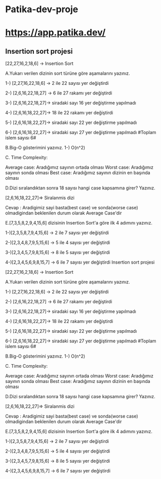 <h1>Patika-dev-proje</h1>
<h1><a href="https://app.patika.dev/">https://app.patika.dev/</a></h1>
<h2>Insertion sort projesi</h2>

[22,27,16,2,18,6] -> Insertion Sort

A.Yukarı verilen dizinin sort türüne göre aşamalarını yazınız.

1-) [2,27,16,22,18,6] -> 2 ile 22 sayısı yer değiştirdi

2-) [2,6,16,22,18,27] -> 6 ile 27 rakamı yer değiştirdi

3-) [2,6,16,22,18,27]-> siradaki sayı 16 yer değiştirme yapılmadı

4-) [2,6,16,18,22,27]-> 18 ile 22 rakamı yer değiştirdi

5-) [2,6,16,18,22,27]-> siradaki sayı 22 yer değiştirme yapılmadı

6-) [2,6,16,18,22,27]-> siradaki sayı 27 yer değiştirme yapılmadı #Toplam islem sayısı 6#

B.Big-O gösterimini yazınız. 1-) O(n^2)

C. Time Complexity:

Average case: Aradığımız sayının ortada olması Worst case: Aradığımız sayının sonda olması Best case: Aradığımız sayının dizinin en başında olması

D.Dizi sıralandıktan sonra 18 sayısı hangi case kapsamına girer? Yazınız.

[2,6,16,18,22,27]=> Siralanmis dizi

Cevap : Aradigimiz sayi basta(best case) ve sonda(worse case) olmadigindan beklenilen durum olarak Average Case'dir

E.[7,3,5,8,2,9,4,15,6] dizisinin Insertion Sort'a göre ilk 4 adımını yazınız.

1-)[2,3,5,8,7,9,4,15,6] -> 2 ile 7 sayısı yer değiştirdi

2-)[2,3,4,8,7,9,5,15,6] -> 5 ile 4 sayısı yer değiştirdi

3-)[2,3,4,5,7,9,8,15,6] -> 8 ile 5 sayısı yer değiştirdi

4-)[2,3,4,5,6,9,8,15,7] -> 6 ile 7 sayısı yer değiştirdi</a>
Insertion sort projesi

[22,27,16,2,18,6] -> Insertion Sort

A.Yukarı verilen dizinin sort türüne göre aşamalarını yazınız.

1-) [2,27,16,22,18,6] -> 2 ile 22 sayısı yer değiştirdi

2-) [2,6,16,22,18,27] -> 6 ile 27 rakamı yer değiştirdi

3-) [2,6,16,22,18,27]-> siradaki sayı 16 yer değiştirme yapılmadı

4-) [2,6,16,18,22,27]-> 18 ile 22 rakamı yer değiştirdi

5-) [2,6,16,18,22,27]-> siradaki sayı 22 yer değiştirme yapılmadı

6-) [2,6,16,18,22,27]-> siradaki sayı 27 yer değiştirme yapılmadı #Toplam islem sayısı 6#

B.Big-O gösterimini yazınız. 1-) O(n^2)

C. Time Complexity:

Average case: Aradığımız sayının ortada olması Worst case: Aradığımız sayının sonda olması Best case: Aradığımız sayının dizinin en başında olması

D.Dizi sıralandıktan sonra 18 sayısı hangi case kapsamına girer? Yazınız.

[2,6,16,18,22,27]=> Siralanmis dizi

Cevap : Aradigimiz sayi basta(best case) ve sonda(worse case) olmadigindan beklenilen durum olarak Average Case'dir

E.[7,3,5,8,2,9,4,15,6] dizisinin Insertion Sort'a göre ilk 4 adımını yazınız.

1-)[2,3,5,8,7,9,4,15,6] -> 2 ile 7 sayısı yer değiştirdi

2-)[2,3,4,8,7,9,5,15,6] -> 5 ile 4 sayısı yer değiştirdi

3-)[2,3,4,5,7,9,8,15,6] -> 8 ile 5 sayısı yer değiştirdi

4-)[2,3,4,5,6,9,8,15,7] -> 6 ile 7 sayısı yer değiştirdi
